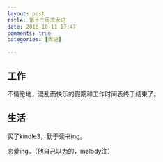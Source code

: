 ```yaml
---
layout: post
title: 第十二周流水记
date: 2010-10-11 17:47
comments: true
categories: [周记]

---
```

<h2>工作</h2>
不情愿地，混乱而快乐的假期和工作时间表终于结束了。
<h2>生活</h2>
买了kindle3，勤于读书ing。

恋爱ing。（他自己以为的，melody注）

